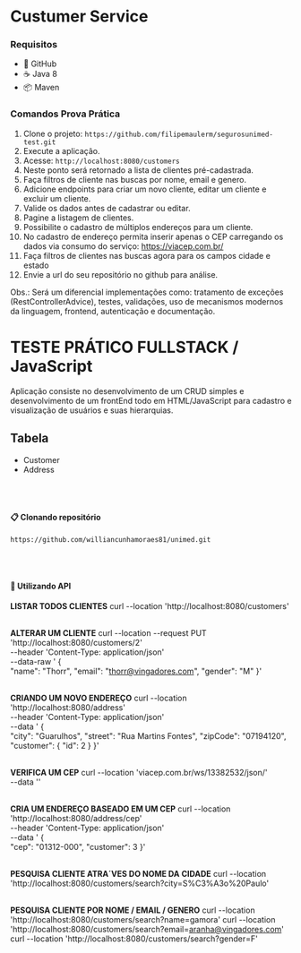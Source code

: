 # Custumer Service

### Requisitos

- 🌴 GitHub
- ☕ Java 8
- 📦 Maven

### Comandos Prova Prática

1. Clone o projeto: `https://github.com/filipemaulerm/segurosunimed-test.git`
2. Execute a aplicação.
3. Acesse: `http://localhost:8080/customers`
4. Neste ponto será retornado a lista de clientes pré-cadastrada.
5. Faça filtros de cliente nas buscas por nome, email e genero.
6. Adicione endpoints para criar um novo cliente, editar um cliente e excluir um cliente.
7. Valide os dados antes de cadastrar ou editar.
8. Pagine a listagem de clientes.
9. Possibilite o cadastro de múltiplos endereços para um cliente.
10. No cadastro de endereço permita inserir apenas o CEP carregando os dados via consumo do serviço: https://viacep.com.br/
11. Faça filtros de clientes nas buscas agora para os campos cidade e estado
12. Envie a url do seu repositório no github para análise.

Obs.: Será um diferencial implementações como: tratamento de exceções (RestControllerAdvice), testes, validações, uso de mecanismos modernos da linguagem, frontend, autenticação e documentação. 

# TESTE PRÁTICO FULLSTACK / JavaScript

Aplicação consiste no desenvolvimento de um CRUD simples e desenvolvimento de um frontEnd todo em HTML/JavaScript para cadastro e visualização de usuários e suas hierarquias.

## Tabela
* Customer
* Address

<br/><br/>
#### 📋 Clonando repositório

```
https://github.com/williancunhamoraes81/unimed.git
```
<br/><br/>

#### 🚢 Utilizando API

<b>LISTAR TODOS CLIENTES</b>
curl --location 'http://localhost:8080/customers'
<br/>
<br/>

<b>ALTERAR UM CLIENTE</b>
curl --location --request PUT 'http://localhost:8080/customers/2' \
--header 'Content-Type: application/json' \
--data-raw ' {  
    "name": "Thorr",
    "email": "thorr@vingadores.com",
    "gender": "M"
}'
<br/>
<br/>

<b>CRIANDO UM NOVO ENDEREÇO</b>
curl --location 'http://localhost:8080/address' \
--header 'Content-Type: application/json' \
--data ' {        
    "city": "Guarulhos",
    "street": "Rua Martins Fontes",
    "zipCode": "07194120",
    "customer": {
        "id": 2
    }
}'
<br/>
<br/>

<b>VERIFICA UM CEP</b>
curl --location 'viacep.com.br/ws/13382532/json/' \
--data ''
<br/>
<br/>

<b>CRIA UM ENDEREÇO BASEADO EM UM CEP</b>
curl --location 'http://localhost:8080/address/cep' \
--header 'Content-Type: application/json' \
--data ' {        
    "cep": "01312-000",
    "customer": 3
}'
<br/>
<br/>

<b>PESQUISA CLIENTE ATRA´VES DO NOME DA CIDADE</b>
curl --location 'http://localhost:8080/customers/search?city=S%C3%A3o%20Paulo'
<br/>
<br/>

<b>PESQUISA CLIENTE POR NOME / EMAIL / GENERO</b>
curl --location 'http://localhost:8080/customers/search?name=gamora'
curl --location 'http://localhost:8080/customers/search?email=aranha@vingadores.com'
curl --location 'http://localhost:8080/customers/search?gender=F'
<br/>
<br/>
